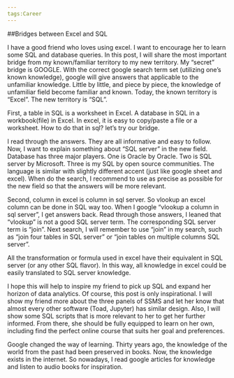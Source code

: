 ```yaml
---
tags:Career
---
```


##Bridges between Excel and SQL

I have a good friend who loves using excel. I want to encourage her to learn some SQL and database queries. In this post, I will share the most important bridge from my known/familiar territory to my new territory. My “secret” bridge is GOOGLE. With the correct google search term set (utilizing one’s known knowledge), google will give answers that applicable to the unfamiliar knowledge. Little by little, and piece by piece, the knowledge of unfamiliar field become familiar and known. Today, the known territory is “Excel”. The new territory is “SQL”.

First, a table in SQL is a worksheet in Excel. A database in SQL in a workbook(file) in Excel. In excel, it is easy to copy/paste a file or a worksheet. How to do that in sql? let’s try our bridge.


I read through the answers. They are all informative and easy to follow. Now, I want to explain something about “SQL server” in the new field. Database has three major players. One is Oracle by Oracle. Two is SQL server by Microsoft. Three is my SQL by open source communities. The language is similar with slightly different accent (just like google sheet and excel). When do the search, I recommend to use as precise as possible for the new field so that the answers will be more relevant.

Second, column in excel is column in sql server. So vlookup an excel column can be done in SQL way too. When I google “vlookup a column in sql server”, I get answers back. Read through those answers, I leaned that “vlookup” is not a good SQL server term. The corresponding SQL server term is “join”. Next search, I will remember to use “join” in my search, such as “join four tables in SQL server” or “join tables on multiple columns SQL server”.

All the transformation or formula used in excel have their equivalent in SQL server (or any other SQL flavor). In this way, all knowledge in excel could be easily translated to SQL server knowledge.

I hope this will help to inspire my friend to pick up SQL and expand her horizon of data analytics. Of course, this post is only inspirational. I will show my friend more about the three panels of SSMS and let her know that almost every other software (Toad, Jupyter) has similar design. Also, I will show some SQL scripts that is more relevant to her to get her further informed. From there, she should be fully equipped to learn on her own, including find the perfect online course that suits her goal and preferences.

Google changed the way of learning. Thirty years ago, the knowledge of the world from the past had been preserved in books. Now, the knowledge exists in the internet. So nowadays, I read google articles for knowledge and listen to audio books for inspiration.
